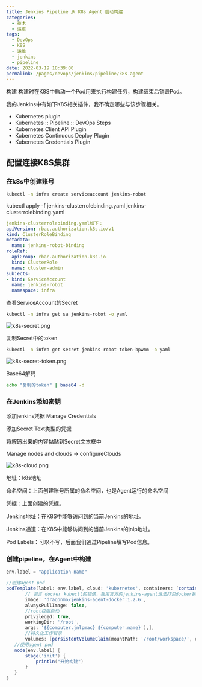 ```yaml
---
title: Jenkins Pipeline 从 K8s Agent 启动构建
categories: 
  - 技术
  - 运维
tags: 
  - DevOps
  - K8S
  - 运维
  - jenkins
  - pipeline
date: 2022-03-19 18:39:00
permalink: /pages/devops/jenkins/pipeline/k8s-agent
---
```

<!-- more -->
构建
构建时在K8S中启动一个Pod用来执行构建任务，构建结束后销毁Pod。

我的Jenkins中有如下K8S相关插件，我不确定哪些与该步骤相关。
- Kubernetes plugin
- Kubernetes :: Pipeline :: DevOps Steps
- Kubernetes Client API Plugin
- Kubernetes Continuous Deploy Plugin
- Kubernetes Credentials Plugin
## 配置连接K8S集群
### 在k8s中创建账号
```sh
kubectl -n infra create serviceaccount jenkins-robot
```
kubectl apply -f jenkins-clusterrolebinding.yaml
jenkins-clusterrolebinding.yaml
```yaml
jenkins-clusterrolebinding.yaml如下：
apiVersion: rbac.authorization.k8s.io/v1
kind: ClusterRoleBinding
metadata:
  name: jenkins-robot-binding
roleRef:
  apiGroup: rbac.authorization.k8s.io
  kind: ClusterRole
  name: cluster-admin
subjects:
- kind: ServiceAccount
  name: jenkins-robot
  namespace: infra
```

查看ServiceAccount的Secret
```sh
kubectl -n infra get sa jenkins-robot -o yaml
```

![k8s-secret.png](~public/images/devops/jenkins/pipeline/k8s-secret.png)

复制Secret中的token
```sh
kubectl -n infra get secret jenkins-robot-token-bpwmm -o yaml
```

![k8s-secret-token.png](~public/images/devops/jenkins/pipeline/k8s-secret-token.png)


Base64解码
```sh
echo "复制的token" | base64 -d
```
### 在Jenkins添加密钥
添加jenkins凭据 Manage Credentials

添加Secret Text类型的凭据

将解码出来的内容黏贴到Secret文本框中

Manage nodes and clouds -> configureClouds

![k8s-cloud.png](~public/images/devops/jenkins/pipeline/k8s-cloud.png)

地址：k8s地址

命名空间：上面创建账号所属的命名空间，也是Agent运行的命名空间

凭据：上面创建的凭据。

Jenkins地址：在K8S中能够访问到的当前Jenkins的地址。

Jenkins通道：在K8S中能够访问到的当前Jenkins的jnlp地址。

Pod Labels：可以不写，后面我们通过Pipeline填写Pod信息。

### 创建pipeline，在Agent中构建
 ```groovy
env.label = "application-name"

//创建agent pod
podTemplate(label: env.label, cloud: 'kubernetes', containers: [containerTemplate(name: 'jnlp',
        // 包含 docker kubectl的镜像，我用官方的jenkins-agent没法打包docker镜像所以自己基于jenkins-agent打包的，我不保证不同版本功能一致。
        image: 'dragonmo/jenkins-agent-docker:1.2.6',
        alwaysPullImage: false,
        //root权限启动
        privileged: true,
        workingDir: '/root',
        args: '${computer.jnlpmac} ${computer.name}'),],
        //持久化工作目录
        volumes: [persistentVolumeClaim(mountPath: '/root/workspace/', claimName: 'jenkins-agent'),]) {
    //使用agent pod
    node(env.label) {
        stage('init') {
            println("开始构建")
        }
    }
}

```